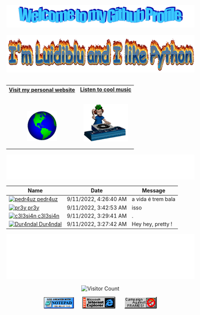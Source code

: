 <!-- "Hero" Header -->
<div align="center">
  <img src="images/welcome.png?raw=true" style="max-width: 100%;" alt="Welcome to my Github Profile" />
  <br />
  <br />
  <img height="100" alt="I'm Luidiblu and I like Python" src="images/personal_message.gif" />
  <br />
  <br />

</div>

<!-- Social -->
<table width="100%" align="center">
<tr>
<td align="center">
<a href="https://luidiblu.com">
<strong>Visit my personal website </strong>
<br />
<br />
<br />

<p>

<img alt="Globe" height="80" src="images/globe.gif">
</a>
</p>

</td>


<td align="center">
<a href="https://www.youtube.com/watch?v=dQw4w9WgXcQ">
<strong>Listen to cool music</strong>
<br />
<br />


<p>
<img height="100" alt="Music" src="images/music.gif"> 
</a>
</p>

</td>
</tr>
</table>

<div align="center">
<a href="https://github.com/Luidiblu/luidiblu/issues/1#issuecomment-new"><img src="images/guestbook.svg"></a> 
</div>

<div align="center">

<!-- Guestbook -->
| Name | Date | Message |
|---|---|---|
| <a href="https://github.com/pedr4uz"><img width="24" src="https://avatars.githubusercontent.com/u/60309038?s=24&u=a7fe3cc033b8ad7705e094e7693d87d6c7143e3f&v=4" alt="pedr4uz" /> pedr4uz</a> |9/11/2022, 4:26:40 AM|a vida é trem bala|
| <a href="https://github.com/pr3y"><img width="24" src="https://avatars.githubusercontent.com/u/67231282?s=24&v=4" alt="pr3y" /> pr3y</a> |9/11/2022, 3:42:53 AM|isso|
| <a href="https://github.com/c3l3si4n"><img width="24" src="https://avatars.githubusercontent.com/u/39219175?s=24&u=c8fc5705a2ac2580566d569af82275eb3b55f34f&v=4" alt="c3l3si4n" /> c3l3si4n</a> |9/11/2022, 3:29:41 AM|.|
| <a href="https://github.com/Dur4ndal"><img width="24" src="https://avatars.githubusercontent.com/u/56807764?s=24&u=239c08385f48a84973f33f77be24aeadb58b1a50&v=4" alt="Dur4ndal" /> Dur4ndal</a> |9/11/2022, 3:27:42 AM|Hey hey, pretty !|
<!-- /Guestbook -->

</div>

<!-- Footer -->

<div align="center">

<img height="120" alt="Thanks for visiting me" width="100%" src="images/thanks.svg" />
<br />

![Visitor Count](https://profile-counter.glitch.me/luidiblu/count.svg)


<img src="images/notepad.gif" alt="Site created with Notepad" height="30" />
<span>&nbsp;&nbsp;&nbsp;&nbsp;</span>  
<img src="images/ie_logo.gif" alt="Microsoft Internet Explorer" />
<span>&nbsp;&nbsp;&nbsp;&nbsp;</span>  
<img src="images/noframes.gif" alt="Microsoft Internet Explorer" />

</div>